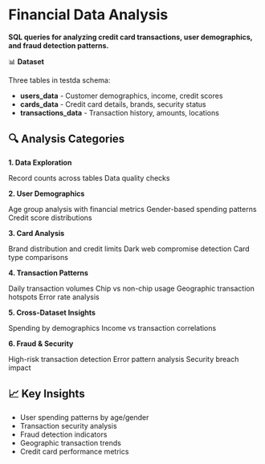 #  **Financial Data Analysis**

**SQL queries for analyzing credit card transactions, user demographics, and fraud detection patterns.**

📊 **Dataset**

Three tables in testda schema:

- **users_data** - Customer demographics, income, credit scores
- **cards_data** - Credit card details, brands, security status
- **transactions_data** - Transaction history, amounts, locations

## 🔍 **Analysis Categories**
**1. Data Exploration**

Record counts across tables
Data quality checks

**2. User Demographics**

Age group analysis with financial metrics
Gender-based spending patterns
Credit score distributions

**3. Card Analysis**

Brand distribution and credit limits
Dark web compromise detection
Card type comparisons

**4. Transaction Patterns**

Daily transaction volumes
Chip vs non-chip usage
Geographic transaction hotspots
Error rate analysis

**5. Cross-Dataset Insights**

Spending by demographics
Income vs transaction correlations

**6. Fraud & Security**

High-risk transaction detection
Error pattern analysis
Security breach impact


## 📈 **Key Insights**

- User spending patterns by age/gender
- Transaction security analysis
- Fraud detection indicators
- Geographic transaction trends
- Credit card performance metrics
